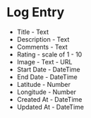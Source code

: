 # Log Entry

* Title - Text
* Description - Text
* Comments - Text
* Rating - scale of 1 - 10 
* Image - Text - URL
* Start Date - DateTime
* End Date - DateTime
* Latitude - Number
* Longitude - Number
* Created At - DateTime
* Updated At - DateTime